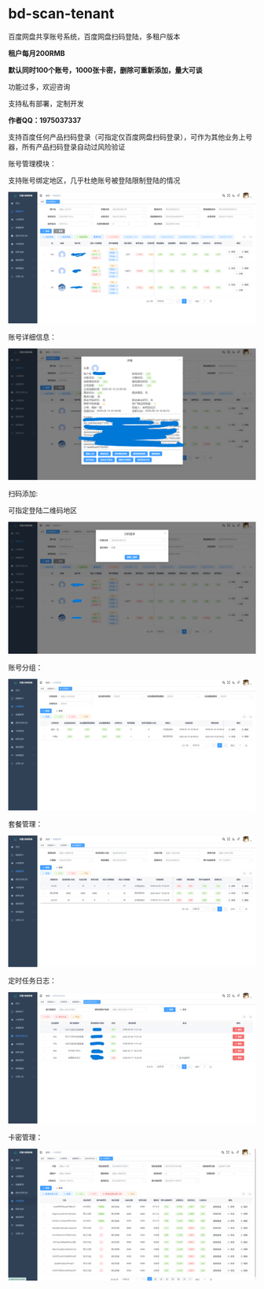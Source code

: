 # bd-scan-tenant
百度网盘共享账号系统，百度网盘扫码登陆，多租户版本

**租户每月200RMB**

**默认同时100个账号，1000张卡密，删除可重新添加，量大可谈**

功能过多，欢迎咨询

支持私有部署，定制开发

**作者QQ：1975037337**

支持百度任何产品扫码登录（可指定仅百度网盘扫码登录），可作为其他业务上号器，所有产品扫码登录自动过风险验证

账号管理模块：

支持账号绑定地区，几乎杜绝账号被登陆限制登陆的情况

![account](./系统截图/account.png)

账号详细信息：

![账号详情](./系统截图/账号详情.png)



扫码添加:

可指定登陆二维码地区

![扫码添加](./系统截图/扫码添加.png)



账号分组：

![group](./系统截图/group.png)





套餐管理：

![package](./系统截图/package.png)



定时任务日志：

![quartzLog](./系统截图/quartzLog.png)



卡密管理：

![secretKey](./系统截图/secretKey.png)
